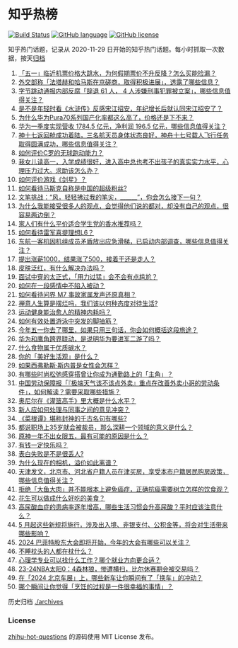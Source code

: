 # 知乎热榜
[![Build Status](https://github.com/ToWeLong/zhihu-hot-questions/workflows/CI/badge.svg)](https://github.com/ToWeLong/zhihu-hot-questions/actions)
[![GitHub language](https://img.shields.io/badge/language-golang-orange.svg)](https://golang.org/)
[![GitHub license](https://img.shields.io/github/license/ToWeLong/zhihu-hot-questions)](https://github.com/ToWeLong/zhihu-hot-questions/blob/main/LICENSE)

知乎热门话题，记录从 2020-11-29 日开始的知乎热门话题。每小时抓取一次数据，按天[归档](./archives)

<!-- BEGIN -->

1. [「五一」临近机票价格大跳水，为何假期票价不升反降？怎么买能捡漏？](https://www.zhihu.com/question/654559937)
1. [外交部称「法塔赫和哈马斯在京磋商，取得积极进展」，透露了哪些信息？](https://www.zhihu.com/question/654585950)
1. [字节跳动通报内部反腐「辞退 61 人， 4 人涉嫌刑事犯罪被立案」，哪些信息值得关注？](https://www.zhihu.com/question/654470702)
1. [是不是年轻时看《水浒传》反感宋江招安，年纪增长后就认同宋江招安了？](https://www.zhihu.com/question/412275291)
1. [为什么华为Pura70系列国产化率都这么高了，价格还是下不来？](https://www.zhihu.com/question/653755467)
1. [华为一季度实现营收 1784.5 亿元，净利润 196.5 亿元，哪些信息值得关注？](https://www.zhihu.com/question/654594897)
1. [神十七返回舱成功着陆，三名航天员身体状态良好，神舟十七号载人飞行任务取得圆满成功，哪些信息值得关注？](https://www.zhihu.com/question/654080316)
1. [如何评价C罗的无球跑动能力？](https://www.zhihu.com/question/654410109)
1. [我女儿读高一，入学成绩很好，进入高中总也考不出孩子的真实实力水平，心理压力过大。求助该怎么办？](https://www.zhihu.com/question/653305159)
1. [如何评价游戏《剑星》？](https://www.zhihu.com/question/654167750)
1. [如何看待马斯克自称是中国的超级粉丝?](https://www.zhihu.com/question/654482999)
1. [文笔挑战：“风，轻轻拂过我的笔尖，______”，你会怎么接下一句？](https://www.zhihu.com/question/654488978)
1. [为什么我能接受很多人的观点，会觉得他们说的都对，却没有自己的观点，很容易两边倒？](https://www.zhihu.com/question/652951772)
1. [家人们有什么平价适合学生党的香水推荐吗？](https://www.zhihu.com/question/653541527)
1. [如何看待雷军喜提理想L6？](https://www.zhihu.com/question/654425472)
1. [东航一客机因机组成员矛盾放出应急滑梯，已启动内部调查，哪些信息值得关注？](https://www.zhihu.com/question/654572134)
1. [提出涨薪1000，结果涨了500，接着干还是走人？](https://www.zhihu.com/question/654481003)
1. [皮肤泛红，有什么解决办法吗？](https://www.zhihu.com/question/653421155)
1. [面试中穿的太正式，「用力过猛」会不会有点尴尬？](https://www.zhihu.com/question/652074392)
1. [如何在一段感情中不陷入被动？](https://www.zhihu.com/question/654559270)
1. [如何看待问界 M7 事故家属发声还原真相？](https://www.zhihu.com/question/654559013)
1. [禅意人生算是摆烂吗，我们该以何种态度对待生活?](https://www.zhihu.com/question/654560612)
1. [运动健身能治愈人的精神内耗吗？](https://www.zhihu.com/question/651185931)
1. [如何有效处置游泳中突发的脚抽筋？](https://www.zhihu.com/question/654168607)
1. [今年五一你去了哪里，如果只用三句话，你会如何概括这段旅途？](https://www.zhihu.com/question/654480489)
1. [华为和鹰角跨界联动，是说明华为要进军二游了吗？](https://www.zhihu.com/question/654375343)
1. [什么食物属于优质碳水？](https://www.zhihu.com/question/651822197)
1. [你的「美好生活观」是什么？](https://www.zhihu.com/question/654325217)
1. [如果西弗勒斯·斯内普是女性会怎样？](https://www.zhihu.com/question/322110562)
1. [有哪些时尚松弛感穿搭曾让你成为通勤路上的「主角」？](https://www.zhihu.com/question/653432072)
1. [中国劳动保障报「『极端天气该不该点外卖』重点在改善外卖小哥的劳动条件」，如何解读？需要采取哪些措施？](https://www.zhihu.com/question/654486785)
1. [奥尼尔在《灌篮高手》里大概是什么水平？](https://www.zhihu.com/question/653323390)
1. [新人应如何处理与同事之间的意见冲突？](https://www.zhihu.com/question/653095248)
1. [《菜根谭》堪称封神的千古名句有哪些?](https://www.zhihu.com/question/654474865)
1. [都说职场上35岁就会被裁员，那么深耕一个领域的意义是什么？](https://www.zhihu.com/question/652960872)
1. [原神一年不出女限五，最有可能的原因是什么？](https://www.zhihu.com/question/654006123)
1. [有钱一定快乐吗？](https://www.zhihu.com/question/654509814)
1. [表白失败是不是很丢人?](https://www.zhihu.com/question/650685834)
1. [为什么现在的相机，溢价如此离谱？](https://www.zhihu.com/question/654079276)
1. [天津发文，北京市、河北省户籍人员在津买房，享受本市户籍居民购房政策，哪些信息值得关注？](https://www.zhihu.com/question/654577457)
1. [拒绝「大鱼大肉」并不能根本上避免癌症，正确抗癌需要树立怎样的饮食观？](https://www.zhihu.com/question/652713000)
1. [花生可以做成什么好吃的美食？](https://www.zhihu.com/question/650027452)
1. [高尿酸血症的患病率逐年增高，哪些生活习惯会升高尿酸？平时应该注意什么？](https://www.zhihu.com/question/653727963)
1. [5 月起这些新规将施行，涉及出入境、非银支付、公积金等，将会对生活带来哪些影响？](https://www.zhihu.com/question/654455491)
1. [2024 巴菲特股东大会即将开始，今年的大会有哪些可以关注？](https://www.zhihu.com/question/654478114)
1. [不睡枕头的人都在枕什么？](https://www.zhihu.com/question/654499704)
1. [心理学专业可以找什么工作？哪个就业方向更合适？](https://www.zhihu.com/question/654063083)
1. [23-24NBA太阳0：4森林狼，惨遭横扫，比尔休赛期会被交易吗？](https://www.zhihu.com/question/654472244)
1. [在「2024 北京车展」上，哪些新车让你瞬间有了「换车」的冲动？](https://www.zhihu.com/question/653349173)
1. [哪个瞬间让你觉得「烹饪的过程是一件很幸福的事情」？](https://www.zhihu.com/question/653431365)

<!-- END -->

历史归档 [./archives](./archives)


### License
[zhihu-hot-questions](https://github.com/towelong/zhihu-hot-questions) 的源码使用 MIT License 发布。
